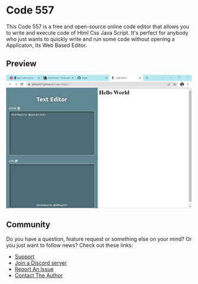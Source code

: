 # Code 557

This Code 557 is a free and open-source online code editor that allows you to write and execute code of Html Css Java Script.
It's perfect for anybody who just wants to quickly write and run some code without opening a Applicaton, Its Web Based Editor.

## Preview
![Preview](img/preview.jpg)

## Community
Do you have a question, feature request or something else on your mind?
Or you just want to follow  news?
Check out these links:

* [Support](https://autocode.com)
* [Join a Discord server](https://discord.gg/5V68EK8AeS)
* [Report An Issue](https://github.com/Abhay557/Code-Editor/issues/new)
* [Contact The Author](https://github.com/Abhay557)
